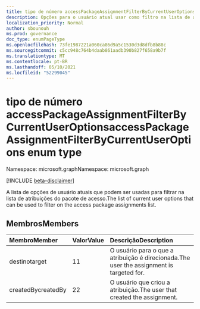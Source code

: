 ```yaml
---
title: tipo de número accessPackageAssignmentFilterByCurrentUserOptions
description: Opções para o usuário atual usar como filtro na lista de atribuições do pacote de acesso.
localization_priority: Normal
author: sbounouh
ms.prod: governance
doc_type: enumPageType
ms.openlocfilehash: 73fe1987221a060ca86d9a5c1530d3d8dfb8b88c
ms.sourcegitcommit: c5cc948c764b4daab861aadb390b827f658a9b7f
ms.translationtype: MT
ms.contentlocale: pt-BR
ms.lasthandoff: 05/10/2021
ms.locfileid: "52299045"
---
```

# <a name="accesspackageassignmentfilterbycurrentuseroptions-enum-type"></a><span data-ttu-id="83610-103">tipo de número accessPackageAssignmentFilterByCurrentUserOptions</span><span class="sxs-lookup"><span data-stu-id="83610-103">accessPackageAssignmentFilterByCurrentUserOptions enum type</span></span>

<span data-ttu-id="83610-104">Namespace: microsoft.graph</span><span class="sxs-lookup"><span data-stu-id="83610-104">Namespace: microsoft.graph</span></span>

[!INCLUDE [beta-disclaimer](../../includes/beta-disclaimer.md)]

<span data-ttu-id="83610-105">A lista de opções de usuário atuais que podem ser usadas para filtrar na lista de atribuições do pacote de acesso.</span><span class="sxs-lookup"><span data-stu-id="83610-105">The list of current user options that can be used to filter on the access package assignments list.</span></span>

## <a name="members"></a><span data-ttu-id="83610-106">Membros</span><span class="sxs-lookup"><span data-stu-id="83610-106">Members</span></span>
|<span data-ttu-id="83610-107">Membro</span><span class="sxs-lookup"><span data-stu-id="83610-107">Member</span></span>|<span data-ttu-id="83610-108">Valor</span><span class="sxs-lookup"><span data-stu-id="83610-108">Value</span></span>|<span data-ttu-id="83610-109">Descrição</span><span class="sxs-lookup"><span data-stu-id="83610-109">Description</span></span>|
|:---|:---|:---|
|<span data-ttu-id="83610-110">destino</span><span class="sxs-lookup"><span data-stu-id="83610-110">target</span></span>|<span data-ttu-id="83610-111">1</span><span class="sxs-lookup"><span data-stu-id="83610-111">1</span></span>|<span data-ttu-id="83610-112">O usuário para o que a atribuição é direcionada.</span><span class="sxs-lookup"><span data-stu-id="83610-112">The user the assignment is targeted for.</span></span>|
|<span data-ttu-id="83610-113">createdBy</span><span class="sxs-lookup"><span data-stu-id="83610-113">createdBy</span></span>|<span data-ttu-id="83610-114">2</span><span class="sxs-lookup"><span data-stu-id="83610-114">2</span></span>|<span data-ttu-id="83610-115">O usuário que criou a atribuição.</span><span class="sxs-lookup"><span data-stu-id="83610-115">The user that created the assignment.</span></span>|
